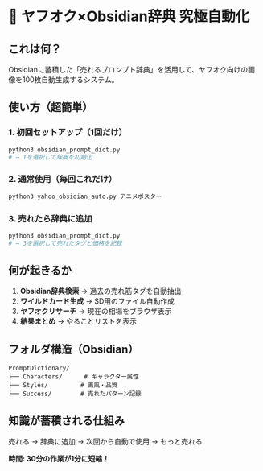 # 🚀 ヤフオク×Obsidian辞典 究極自動化

## これは何？

Obsidianに蓄積した「売れるプロンプト辞典」を活用して、ヤフオク向けの画像を100枚自動生成するシステム。

## 使い方（超簡単）

### 1. 初回セットアップ（1回だけ）
```bash
python3 obsidian_prompt_dict.py
# → 1を選択して辞典を初期化
```

### 2. 通常使用（毎回これだけ）
```bash
python3 yahoo_obsidian_auto.py アニメポスター
```

### 3. 売れたら辞典に追加
```bash
python3 obsidian_prompt_dict.py
# → 3を選択して売れたタグと価格を記録
```

## 何が起きるか

1. **Obsidian辞典検索** → 過去の売れ筋タグを自動抽出
2. **ワイルドカード生成** → SD用のファイル自動作成
3. **ヤフオクリサーチ** → 現在の相場をブラウザ表示
4. **結果まとめ** → やることリストを表示

## フォルダ構造（Obsidian）

```
PromptDictionary/
├── Characters/      # キャラクター属性
├── Styles/         # 画風・品質
└── Success/        # 売れたパターン記録
```

## 知識が蓄積される仕組み

売れる → 辞典に追加 → 次回から自動で使用 → もっと売れる

**時間: 30分の作業が1分に短縮！**